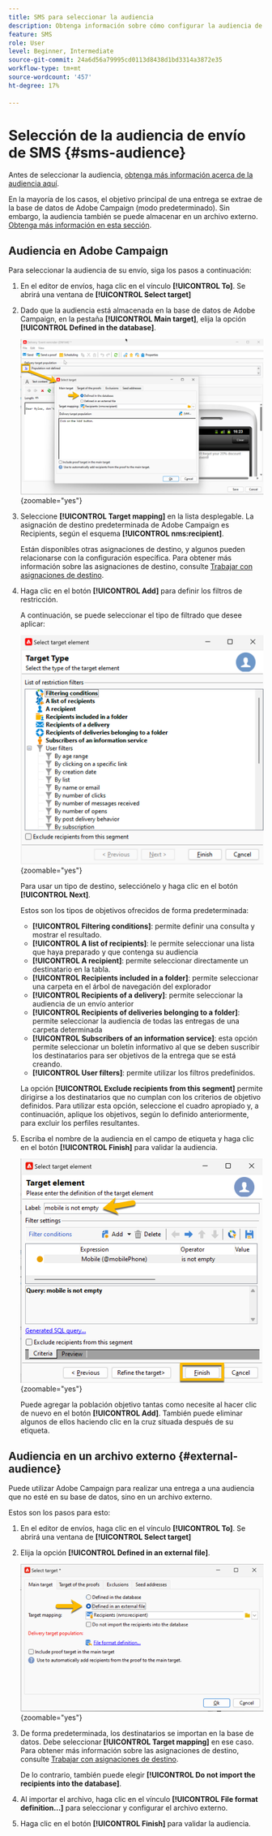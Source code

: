 ```yaml
---
title: SMS para seleccionar la audiencia
description: Obtenga información sobre cómo configurar la audiencia de un envío de SMS
feature: SMS
role: User
level: Beginner, Intermediate
source-git-commit: 24a6d56a79995cd0113d8438d1bd3314a3872e35
workflow-type: tm+mt
source-wordcount: '457'
ht-degree: 17%

---
```



# Selección de la audiencia de envío de SMS {#sms-audience}

Antes de seleccionar la audiencia, [obtenga más información acerca de la audiencia aquí](../../audiences/gs-audiences.md).

En la mayoría de los casos, el objetivo principal de una entrega se extrae de la base de datos de Adobe Campaign (modo predeterminado). Sin embargo, la audiencia también se puede almacenar en un archivo externo. [Obtenga más información en esta sección](#external-audience).

## Audiencia en Adobe Campaign

Para seleccionar la audiencia de su envío, siga los pasos a continuación:

1. En el editor de envíos, haga clic en el vínculo **[!UICONTROL To]**. Se abrirá una ventana de **[!UICONTROL Select target]**

1. Dado que la audiencia está almacenada en la base de datos de Adobe Campaign, en la pestaña **[!UICONTROL Main target]**, elija la opción **[!UICONTROL Defined in the database]**.

   ![](assets/audience_to.png){zoomable="yes"}

1. Seleccione **[!UICONTROL Target mapping]** en la lista desplegable. La asignación de destino predeterminada de Adobe Campaign es Recipients, según el esquema **[!UICONTROL nms:recipient]**.

   Están disponibles otras asignaciones de destino, y algunos pueden relacionarse con la configuración específica. Para obtener más información sobre las asignaciones de destino, consulte [Trabajar con asignaciones de destino](../../audiences/target-mappings.md).

1. Haga clic en el botón **[!UICONTROL Add]** para definir los filtros de restricción.

   A continuación, se puede seleccionar el tipo de filtrado que desee aplicar:

   ![](assets/audience_filters.png){zoomable="yes"}

   Para usar un tipo de destino, selecciónelo y haga clic en el botón **[!UICONTROL Next]**.

   Estos son los tipos de objetivos ofrecidos de forma predeterminada:

   * **[!UICONTROL Filtering conditions]**: permite definir una consulta y mostrar el resultado.
   * **[!UICONTROL A list of recipients]**: le permite seleccionar una lista que haya preparado y que contenga su audiencia
   * **[!UICONTROL A recipient]**: permite seleccionar directamente un destinatario en la tabla.
   * **[!UICONTROL Recipients included in a folder]**: permite seleccionar una carpeta en el árbol de navegación del explorador
   * **[!UICONTROL Recipients of a delivery]**: permite seleccionar la audiencia de un envío anterior
   * **[!UICONTROL Recipients of deliveries belonging to a folder]**: permite seleccionar la audiencia de todas las entregas de una carpeta determinada
   * **[!UICONTROL Subscribers of an information service]**: esta opción permite seleccionar un boletín informativo al que se deben suscribir los destinatarios para ser objetivos de la entrega que se está creando.
   * **[!UICONTROL User filters]**: permite utilizar los filtros predefinidos.

   La opción **[!UICONTROL Exclude recipients from this segment]** permite dirigirse a los destinatarios que no cumplan con los criterios de objetivo definidos. Para utilizar esta opción, seleccione el cuadro apropiado y, a continuación, aplique los objetivos, según lo definido anteriormente, para excluir los perfiles resultantes.

1. Escriba el nombre de la audiencia en el campo de etiqueta y haga clic en el botón **[!UICONTROL Finish]** para validar la audiencia.

   ![](assets/audience_finish.png){zoomable="yes"}

   Puede agregar la población objetivo tantas como necesite al hacer clic de nuevo en el botón **[!UICONTROL Add]**. También puede eliminar algunos de ellos haciendo clic en la cruz situada después de su etiqueta.

## Audiencia en un archivo externo {#external-audience}

Puede utilizar Adobe Campaign para realizar una entrega a una audiencia que no esté en su base de datos, sino en un archivo externo.

Estos son los pasos para esto:

1. En el editor de envíos, haga clic en el vínculo **[!UICONTROL To]**. Se abrirá una ventana de **[!UICONTROL Select target]**

1. Elija la opción **[!UICONTROL Defined in an external file]**.

   ![](assets/audience_externalfile.png){zoomable="yes"}

1. De forma predeterminada, los destinatarios se importan en la base de datos. Debe seleccionar **[!UICONTROL Target mapping]** en ese caso. Para obtener más información sobre las asignaciones de destino, consulte [Trabajar con asignaciones de destino](../../audiences/target-mappings.md).

   De lo contrario, también puede elegir **[!UICONTROL Do not import the recipients into the database]**.

1. Al importar el archivo, haga clic en el vínculo **[!UICONTROL File format definition…]** para seleccionar y configurar el archivo externo.

1. Haga clic en el botón **[!UICONTROL Finish]** para validar la audiencia.
